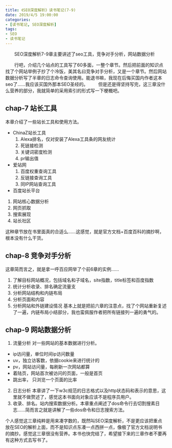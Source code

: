 ```yaml
---
title: 《SEO深度解析》读书笔记(7-9)
date: 2019/4/5 19:00:00
categories:
- [读书笔记, SEO深度解析]
tags:
- SEO
- 读书笔记
---
```

&emsp;&emsp;SEO深度解析7-9章主要讲述了seo工具，竞争对手分析，网站数据分析
<!--more-->
&emsp;&emsp;行吧，介绍几个站点的工具写了60多面，一整个章节。然后把前面的知识点找了个网站举例子抄了个冷饭，美其名曰竞争对手分析，又是一个章节。然后网站数据分析写了半章的日志命令查询使用。能退书嘛，我现在后悔买国内作者这本seo了……我应该买国外那本SEO圣经的。
&emsp;&emsp;但是还是得坚持写完，这三章没什么营养的部分，我就简单的采用索引的形式写一下梗概吧。

## chap-7 站长工具
本章介绍了一些站长工具和使用方法。
- ChinaZ站长工具
  1. Alexa排名，仅对安装了Alexa工具条的网友统计
  2. 死链接检测
  3. 关键词密度检测
  4. pr输出值
- 爱站网
  1. 百度权重查询工具
  2. 反链接查询工具
  3. 同IP网站查询工具
- 百度站长平台
 1. 网站核心数据分析
 2. 网页抓取
 3. 搜索展现
 4. 站长社区

这种章节放在书里面真的合适么……这感觉，就是官方文档+百度百科的摘抄啊，根本没有什么干货。

## chap-8 竞争对手分析
这章简而言之，就是拿一呼百应网举了个前6章的实例……
1. 了解目标网站概况，包括域名和子域名，site指数，title标签和百度指数
2. 统计分析收录、排名确定流量支
3. 分析网站结构和内链布局
4. 分析页面和内容
5. 分析网站和外链建设情况
基本上就是把前六章的注意点，找了个网站重新复述了一遍，内链布局小结部分，我也蛮佩服作者把所有链接列一遍的勇气的。

## chap-9 网站数据分析
1. 流量分析 对一些网站的基本数据进行分析。
 - ip访问量，单位时间ip访问数量
 - uv，独立访客数，依据cookie来进行统计的
 - pv，网站访问量，每刷新一次网站都算
 - 着陆页，网站首次被访问的页面，一般是首页
 - 跳出率， 只浏览一个页面的比率
2. 日志分析 本章讲了一下w3c规范的日志格式以及http状态码和表示的意思，这里就不做赘述了，感觉这本书面向对象应该不是程序员用户。
3. 收录、排名。站内搜索数据分析。本章重点阐述了dos命令行去切割搜素日志……简而言之就是讲解了一些dos命令和日志搜索方法。

个人感觉这三章纯粹是用来凑字数的，既然叫SEO深度解析，不是更应该把重点放在SEO的解析上面，而不是知识点东凑一点西拼一点，像极了官方文档说明书的摘抄。感觉这三章很没有营养。本书也快完结了，希望接下来的三章作者不要再有这种方式去写书了。